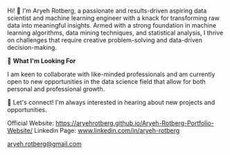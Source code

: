 Hi! 👋 I'm Aryeh Rotberg, a passionate and results-driven aspiring data scientist and machine learning engineer with a knack for transforming raw data into meaningful insights. Armed with a strong foundation in machine learning algorithms, data mining techniques, and statistical analysis, I thrive on challenges that require creative problem-solving and data-driven decision-making.

🌱 **What I'm Looking For**

I am keen to collaborate with like-minded professionals and am currently open to new opportunities in the data science field that allow for both personal and professional growth.

🔗 Let's connect! I'm always interested in hearing about new projects and opportunities.

Official Website: https://aryehrotberg.github.io/Aryeh-Rotberg-Portfolio-Website/
Linkedin Page: www.linkedin.com/in/aryeh-rotberg

aryeh.rotberg@gmail.com

